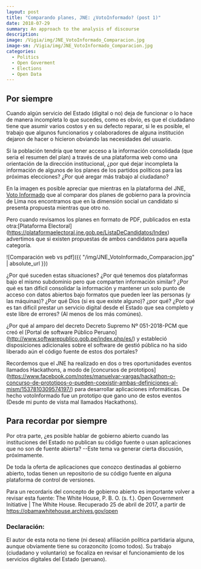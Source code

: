 ```yaml
---
layout: post
title: "Comparando planes, JNE: ¿VotoInformado? (post 1)"
date: 2018-07-29
summary: An approach to the analysis of discourse
description: 
image: /Vigia/img/JNE_VotoInformado_Comparacion.jpg
image-sm: /Vigia/img/JNE_VotoInformado_Comparacion.jpg
categories:
  - Politics  
  - Open Goverment
  - Elections
  - Open Data 
---
```

## Por siempre 
Cuando algún servicio del Estado (digital o no) deja de funcionar o lo hace de manera incompleta lo que sucedes, como es obvio, es que el ciudadano tiene que asumir varios costos y en su defecto reparar, si le es posible, el trabajo que algunos funcionarios y colaboradores de alguna institución dejaron de hacer o hicieron obviando las necesidades del usuario.

Si la población tendría que tener acceso a la información consolidada (que seria el resumen del plan) a través de una plataforma web como una orientación de la dirección institucional, ¿por qué dejar incompleta la información de algunos de los planes de los partidos políticos para las próximas elecciones? ¿Por qué aregar más trabajo al ciudadano?

En la imagen es posible apreciar que mientras en la plataforma del JNE, [Voto Informado](https://votoinformado.jne.gob.pe/voto/Compara) que al comparar dos planes de gobierno para la provincia de Lima nos encontramos que en la dimensión social un candidato si presenta propuesta mientras que otro no.

Pero cuando revisamos los planes en formato de PDF, publicados en esta otra:[Plataforma Electoral] (https://plataformaelectoral.jne.gob.pe/ListaDeCandidatos/Index) advertimos que si existen propuestas de ambos candidatos para aquella categoría.

![Comparación web vs pdf]({{ "/img/JNE_VotoInformado_Comparacion.jpg" | absolute_url }})

¿Por qué suceden estas situaciones? ¿Por qué tenemos dos plataformas bajo el mismo subdominio pero que comparten información similar? ¿Por qué es tan dificil consolidar la información y mantener un solo punto de acceso con datos abiertos bajo formatos que pueden leer las personas (y las máquinas)? ¿Por qué Dios (si es que existe alguno)? ¿por qué? ¿Por qué es tan dificil prestar un servicio digital desde el Estado que sea completo y este libre de errores? (Al menos de los más comúnes).

¿Por qué al amparo del decreto Decreto Supremo Nº 051-2018-PCM que creó el [Portal de software Público Peruano] (http://www.softwarepublico.gob.pe/index.php/es/) y estableció disposiciones adicionales sobre el software de gestió pública no ha sido liberado aún el código fuente de estos dos portales? 

Recordemos que el JNE ha realizado en dos o tres oportunidades eventos llamados Hackathons, a modo de [concursos de prototipos] (https://www.facebook.com/notes/manuelvar-vargas/hackathon-o-concurso-de-prototipos-o-pueden-coexistir-ambas-definiciones-al-mism/1537810309574197/) para desarrollar aplicaciones informáticas. De hecho votoInformado fue un prototipo que gano uno de estos eventos (Desde mi punto de vista mal llamados Hackathons). 

## Para recordar por siempre  
Por otra parte, ¿es posible hablar de gobierno abierto cuando las instituciones del Estado no publican su código fuente o usan aplicaciones que no son de fuente abierta? --Este tema va generar cierta discusión, próximamente.

De toda la oferta de aplicaciones que conozco destinadas al gobierno abierto, todas tienen un repositorio de su código fuente en alguna plataforma de control de versiones. 

Para un recordaris del concepto de gobierno abierto es importante volver a revisar esta fuente: 
The White House, P. B. O. (s. f.). Open Government Initiative | The White House. Recuperado 25 de abril de 2017, a partir de https://obamawhitehouse.archives.gov/open

### Declaración: 
El autor de esta nota no tiene (ni desea) afiliación política partidaria alguna, aunque obviamente tiene su corazoncito (como todos). Su trabajo (ciudadano y voluntario) se focaliza en revisar el funcionamiento de los servicios digitales del Estado (peruano). 
